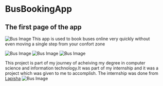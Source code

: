 # BusBookingApp
## The first page of the app
![Bus Image](https://i.ibb.co/Gs0RdSN/easybus1.png)
This app is used to book buses online very quickly without even moving a single step from your confort zone


![Bus Image](https://i.ibb.co/5FnHF0t/easybus2.png)
![Bus Image](https://i.ibb.co/rd3t7JB/easybus3.png)
![Bus Image](https://i.ibb.co/xgwKhGK/easybus4.png)

This project is part of my journey of acheiving my degree in computer science and information technology.It was part of my internship and it was a project which was given to me to accomplish.
The internship was done from [Lapisha](https://lapisha.com)
![Bus Image](https://i.ibb.co/kgBHzLX/available-Buses.png)



